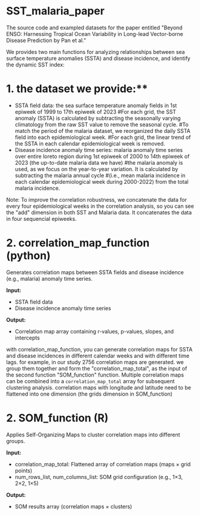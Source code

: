 # SST_malaria_paper
The source code and exampled datasets for the paper entitled "Beyond ENSO: Harnessing Tropical Ocean Variability in Long-lead Vector-borne Disease Prediction by Pan et al."

We provides two main functions for analyzing relationships between sea surface temperature anomalies (SSTA) and disease incidence, and identify the dynamic SST index:

# 1. the dataset we provide:**
- SSTA field data: the sea surface temperature anomaly fields in 1st epiweek of 1999 to 17th epiweek of 2023
    #For each grid, the SST anomaly (SSTA) is calculated by subtracting the seasonally varying climatology from the raw SST value to remove the seasonal cycle. 
    #To match the period of the malaria dataset, we reorganized the daily SSTA field into each epidemiological week. 
    #For each grid, the linear trend of the SSTA in each calendar epidemiological week is removed. 
- Disease incidence anomaly time series: malaria anomaly time series over entire loreto region during 1st epiweek of 2000 to 14th epiweek of 2023 (the up-to-date malaria data we have)
    #the malaria anomaly is used, as we focus on the year-to-year variation. It is calculated by subtracting the malaria annual cycle 
    #(i.e., mean malaria incidence in each calendar epidemiological week during 2000-2022) from the total malaria incidence.

Note: To improve the correlation robustness, we concatenate the data for every four epidemiological weeks in the correlation analysis, so you can see the "add" dimension in both SST and Malaria data. It concatenates the data in four sequencial epiweeks. 

# 2. correlation_map_function (python)
Generates correlation maps between SSTA fields and disease incidence (e.g., malaria) anomaly time series.

**Input:**
- SSTA field data
- Disease incidence anomaly time series

**Output:**
- Correlation map array containing r-values, p-values, slopes, and intercepts

with correlation_map_function, you can generate correlation maps for SSTA and disease incidences in different calendar weeks and with different time lags.
for example, in our study 2756 correlation maps are generated. we group them together and form the "correlation_map_total", as the input of the second function "SOM_function" function.
Multiple correlation maps can be combined into a `correlation_map_total` array for subsequent clustering analysis.
correlation maps with longitude and latitude need to be flattened into one dimension (the grids dimension in SOM_function)

# 2. SOM_function (R)
Applies Self-Organizing Maps to cluster correlation maps into different groups.

**Input:**
- correlation_map_total: Flattened array of correlation maps (maps × grid points)
- num_rows_list, num_columns_list: SOM grid configuration (e.g., 1×3, 2×2, 1×5)

**Output:**
- SOM results array (correlation maps × clusters)
